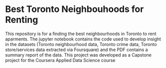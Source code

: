 # Best Toronto Neighbouhoods for Renting
This repository is for a finding the best neighbourhoods in Toronto to rent aparments. The jupyter notebook contains the code used to develop insight in the datasets (Toronto neighbourhood data, Toronto crime data, Toronto store/services data extracted via Foursquare) and the PDF contains a summary report of the data. This project was developed as a Capstone project for the Coursera Applied Data Science course
